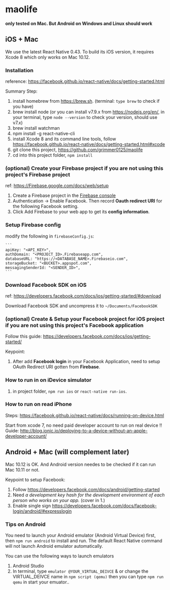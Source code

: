# maolife

**only tested on Mac. But Android on Windows and Linux should work**

## iOS + Mac
We use the latest React Native 0.43. To build its iOS version, it requires Xcode 8 which only works on Mac 10.12.

### Installation

reference:
https://facebook.github.io/react-native/docs/getting-started.html

Summary Step:
1. install homebrew from https://brew.sh. (terminal: `type brew` to check if you have)
2. brew install node (or you can install v7.9.x from https://nodejs.org/en/, in your terminal, type `node --version` to check your version, should use v7.x)
3. brew install watchman
4. npm install -g react-native-cli
5. install Xcode 8 and its command line tools, follow https://facebook.github.io/react-native/docs/getting-started.html#xcode
6. git clone this project, https://github.com/grimmer0125/maolife
7. cd into this project folder, `npm install`

### (optional) Create your Firebase project if you are not using this project's Firebase project

ref: https://Firebase.google.com/docs/web/setup

1. Create a Firebase project in the [Firebase console](https://console.Firebase.google.com/)
2. Authentication -> Enable Facebook. Then record **Oauth redirect URI** for the following Facebook setting.
3. Click Add Firebase to your web app to get its **config information**.

### Setup Firebase config

modify the following in `firebaseConfig.js`:

    ```
    apiKey: "<API_KEY>",
    authDomain: "<PROJECT_ID>.Firebaseapp.com",
    databaseURL: "https://<DATABASE_NAME>.Firebaseio.com",
    storageBucket: "<BUCKET>.appspot.com",
    messagingSenderId: "<SENDER_ID>",
    ```

### Download Facebook SDK on iOS

ref: https://developers.facebook.com/docs/ios/getting-started/#download

Download Facebook SDK and uncompress it to `~/Documents/FacebookSDK`

### (optional) Create & Setup your Facebook project for iOS project if you are not using this project's Facebook application

Follow this guide: https://developers.facebook.com/docs/ios/getting-started/

Keypoint:
1. After add **Facebook login** in your Facebook Application, need to setup OAuth Redirect URI gotten from **Firebase**.

### How to run in on iDevice simulator
1. in project folder, `npm run ios` or `react-native run-ios`.

### How to run on read iPhone

Steps:
https://facebook.github.io/react-native/docs/running-on-device.html

Start from xcode 7, no need paid developer account to run on real device !! Guide: 
http://blog.ionic.io/deploying-to-a-device-without-an-apple-developer-account/


## Android + Mac (will complement later)

Mac 10.12 is OK. And Android version needes to be checked if it can run Mac 10.11 or not.

Keypoint to setup Facebook:
1. Follow https://developers.facebook.com/docs/android/getting-started
2. Need *a development key hash for the development environment of each person who works on your app.* (cover in 1.)
3. Enable single sign https://developers.facebook.com/docs/facebook-login/android/#expresslogin

### Tips on Android

You need to launch your Android emulator (Android Virtual Device) first, then `npm run android` to install and run. The default React Native command will not launch Android emulator automatically.

You can use the following ways to launch emulators
1. Android Studio
2. In terminal, type `emulator @YOUR_VIRTUAL_DEIVCE` & or change the VIRTUAL_DEIVCE name in `npm script (qemu)` then you can type `npm run qemu` in start your emuator..
